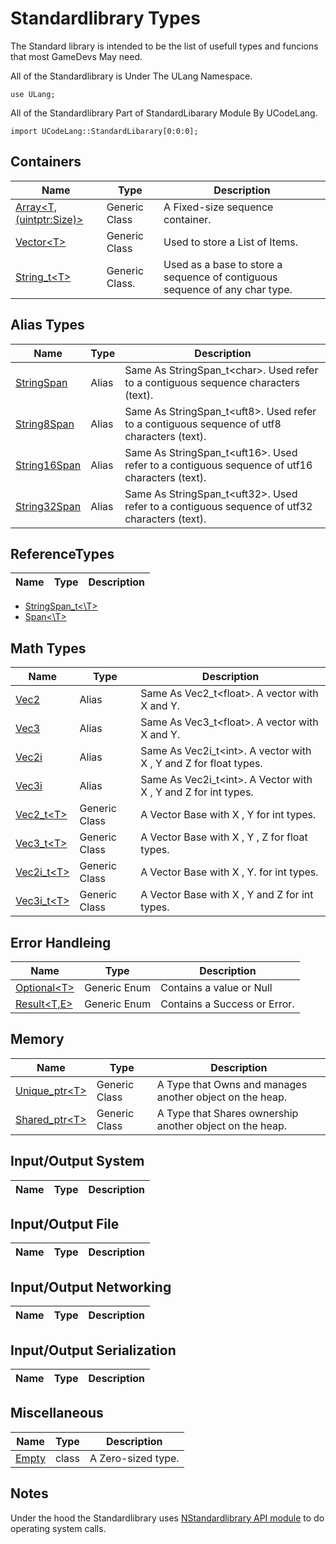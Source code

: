# Standardlibrary Types


The Standard library is intended to be the list of usefull types and funcions that most GameDevs May need.


All of the Standardlibrary is Under The ULang Namespace.

```
use ULang;
```

All of the Standardlibrary Part of StandardLibarary Module By UCodeLang.

```
import UCodeLang::StandardLibarary[0:0:0];
```


## Containers
| Name | Type | Description |
|--- | --- |  --- | 
[Array\<T,(uintptr:Size)>](./Containers/Array.md) | Generic Class | A Fixed-size sequence container.
[Vector\<T>](./Containers/Vector.md) | Generic Class |  Used to store a List of Items.
[String_t\<T>](./Containers/String_t.md)| Generic Class. | Used as a base to  store a   sequence of contiguous sequence of any char type.

## Alias Types
| Name | Type | Description |
|--- | --- |  --- | 
[StringSpan](./Alias/StringSpan.md) | Alias | Same As StringSpan_t\<char>. Used refer to a contiguous sequence characters (text). 
[String8Span](./Alias/String8Span.md) | Alias | Same As StringSpan_t\<uft8>. Used refer to a contiguous sequence of utf8 characters (text). 
[String16Span](./Alias/String16Span.md) | Alias | Same As StringSpan_t\<uft16>. Used refer to a contiguous sequence of utf16 characters (text). 
[String32Span](./Alias/String32Span.md) | Alias | Same As StringSpan_t\<uft32>. Used refer to a contiguous sequence of utf32 characters (text). 
 
## ReferenceTypes
| Name | Type | Description |
|--- | --- |  --- | 
- [StringSpan_t<\T>](./ReferenceTypes/StringSpan.md)
- [Span<\T>](./ReferenceTypes/Span.md)

## Math Types
| Name | Type | Description |
|--- | --- |  --- | 
[Vec2]()  | Alias | Same As Vec2_t\<float>. A vector with X and Y.
[Vec3]()  | Alias | Same As Vec3_t\<float>. A vector with X and Y.
[Vec2i]()  | Alias | Same As Vec2i_t\<int>. A vector with X , Y and Z for float types.
[Vec3i]() | Alias | Same As Vec2i_t\<int>. A Vector with X , Y and Z for int types.
[Vec2_t\<T>](./Types/Generic/VecTypes.md)  | Generic Class | A Vector Base with X , Y  for int types.
[Vec3_t\<T>](./Types/Generic/VecTypes.md) | Generic Class | A Vector Base with X , Y , Z for float types.
[Vec2i_t\<T>](./Types/Generic/VecTypes.md)| Generic Class | A Vector Base with X , Y. for int types.
[Vec3i_t\<T>](./Types/Generic/VecTypes.md)| Generic Class | A Vector Base with X , Y and Z for int types.

## Error Handleing
| Name | Type | Description |
|--- | --- |  --- | 
[Optional\<T>](./Types/Generic/optional.md) | Generic Enum |  Contains a value or Null 
[Result\<T,E>](./Types/Generic/optional.md) | Generic Enum | Contains a Success or Error.

## Memory 
| Name | Type | Description |
|--- | --- |  --- | 
[Unique_ptr\<T>](./Types/Generic/Unique_ptr.md)| Generic Class | A Type that Owns and manages another object on the heap.
[Shared_ptr\<T>](./Types/Generic/Shared_ptr.md)| Generic Class | A Type that Shares ownership  another object on the heap.
## Input/Output System
| Name | Type | Description |
|--- | --- |  --- | 
## Input/Output File
| Name | Type | Description |
|--- | --- |  --- | 
## Input/Output Networking
| Name | Type | Description |
|--- | --- |  --- | 
## Input/Output Serialization
| Name | Type | Description |
|--- | --- |  --- | 

## Miscellaneous

| Name | Type | Description |
|--- | --- |  --- | 
[Empty](./Miscellaneous/Empty.md) | class | A Zero-sized type. 

## Notes

Under the hood the Standardlibrary uses [NStandardlibrary API module](./APIs/NStandardlibrary.md) to do  operating system calls.